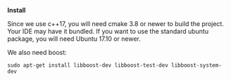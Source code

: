 **Install**

Since we use c++17, you will need cmake 3.8 or newer to build the project. Your IDE may have it bundled. If you want to use the standard ubuntu package, you will need Ubuntu 17.10 or newer.

We also need boost:

```
sudo apt-get install libboost-dev libboost-test-dev libboost-system-dev
```
